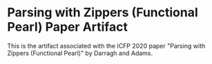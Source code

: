 # Parsing with Zippers (Functional Pearl) Paper Artifact

This is the artifact associated with the ICFP 2020 paper "Parsing with Zippers
(Functional Pearl)" by Darragh and Adams.
